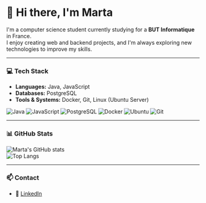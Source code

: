 # 👋 Hi there, I'm Marta

I'm a computer science student currently studying for a **BUT Informatique** in France.  
I enjoy creating web and backend projects, and I'm always exploring new technologies to improve my skills.

---

### 💻 Tech Stack
- **Languages:** Java, JavaScript 
- **Databases:** PostgreSQL  
- **Tools & Systems:** Docker, Git, Linux (Ubuntu Server)

![Java](https://img.shields.io/badge/Java-ED8B00?style=for-the-badge&logo=openjdk&logoColor=white)
![JavaScript](https://img.shields.io/badge/JavaScript-F7DF1E?style=for-the-badge&logo=javascript&logoColor=black)
![PostgreSQL](https://img.shields.io/badge/PostgreSQL-316192?style=for-the-badge&logo=postgresql&logoColor=white)
![Docker](https://img.shields.io/badge/Docker-2496ED?style=for-the-badge&logo=docker&logoColor=white)
![Ubuntu](https://img.shields.io/badge/Ubuntu-E95420?style=for-the-badge&logo=ubuntu&logoColor=white)
![Git](https://img.shields.io/badge/Git-F05032?style=for-the-badge&logo=git&logoColor=white)

---

### 📊 GitHub Stats

![Marta's GitHub stats](https://github-readme-stats.vercel.app/api?username=moonrise001&show_icons=true&theme=tokyonight)  
![Top Langs](https://github-readme-stats.vercel.app/api/top-langs/?username=moonrise01&layout=compact&theme=tokyonight)

---

### 📫 Contact
- 💼 [LinkedIn](https://www.linkedin.com/in/marta-azenha-nascimento-405795364/)

